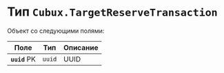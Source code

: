 Тип `Cubux.TargetReserveTransaction`
====================================

Объект со следующими полями:

Поле | Тип | Описание
---- | --- | --------
**`uuid`** PK       | `uuid`       | UUID
